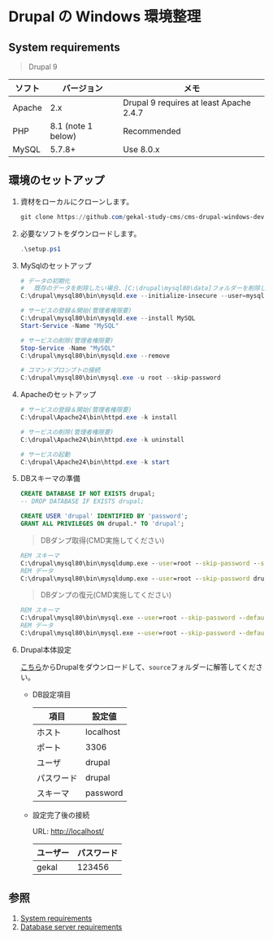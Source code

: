 # Drupal の Windows 環境整理

## System requirements

> Drupal 9

| ソフト | バージョン         | メモ                                    |
| ------ | ------------------ | --------------------------------------- |
| Apache | 2.x                | Drupal 9 requires at least Apache 2.4.7 |
| PHP    | 8.1 (note 1 below) | Recommended                             |
| MySQL  | 5.7.8+             | Use 8.0.x                               |

## 環境のセットアップ

1. 資材をローカルにクローンします。

    ```powershell
    git clone https://github.com/gekal-study-cms/cms-drupal-windows-dev.git /drupal
    ```

2. 必要なソフトをダウンロードします。

    ```powershell
    .\setup.ps1
    ```

3. MySqlのセットアップ

    ```powershell
    # データの初期化
    # 　既存のデータを削除したい場合、[C:\drupal\mysql80\data]フォルダーを削除してください。
    C:\drupal\mysql80\bin\mysqld.exe --initialize-insecure --user=mysql
    
    # サービスの登録＆開始(管理者権限要)
    C:\drupal\mysql80\bin\mysqld.exe --install MySQL
    Start-Service -Name "MySQL"
    
    # サービスの削除(管理者権限要)
    Stop-Service -Name "MySQL"
    C:\drupal\mysql80\bin\mysqld.exe --remove

    # コマンドプロンプトの接続
    C:\drupal\mysql80\bin\mysql.exe -u root --skip-password
    ```

4. Apacheのセットアップ

    ```powershell
    # サービスの登録＆開始(管理者権限要)
    C:\drupal\Apache24\bin\httpd.exe -k install
    
    # サービスの削除(管理者権限要)
    C:\drupal\Apache24\bin\httpd.exe -k uninstall

    # サービスの起動
    C:\drupal\Apache24\bin\httpd.exe -k start
    ```

5. DBスキーマの準備

    ```sql
    CREATE DATABASE IF NOT EXISTS drupal;
    -- DROP DATABASE IF EXISTS drupal;
    
    CREATE USER 'drupal' IDENTIFIED BY 'password';
    GRANT ALL PRIVILEGES ON drupal.* TO 'drupal';
    ```

    > DBダンプ取得(CMD実施してください)

    ```cmd
    REM スキーマ
    C:\drupal\mysql80\bin\mysqldump.exe --user=root --skip-password --single-transaction --no-data --routines drupal > C:\drupal\dump\01.drupal.schema.sql
    REM データ
    C:\drupal\mysql80\bin\mysqldump.exe --user=root --skip-password drupal --single-transaction --no-create-info > C:\drupal\dump\02.drupal.data.sql
    ```

    > DBダンプの復元(CMD実施してください)

    ```cmd
    REM スキーマ
    C:\drupal\mysql80\bin\mysql.exe --user=root --skip-password --default-character-set=utf8 drupal < C:\drupal\dump\01.drupal.schema.sql
    REM データ
    C:\drupal\mysql80\bin\mysql.exe --user=root --skip-password --default-character-set=utf8 drupal < C:\drupal\dump\02.drupal.data.sql
    ```

6. Drupal本体設定

    [こちら](https://www.drupal.org/project/drupal/releases?version=9)からDrupalをダウンロードして、`source`フォルダーに解答してください。

    - DB設定項目

        | 項目       | 設定値    |
        | ---------- | --------- |
        | ホスト     | localhost |
        | ポート     | 3306      |
        | ユーザ     | drupal    |
        | パスワード | drupal    |
        | スキーマ   | password  |

    - 設定完了後の接続

        URL: <http://localhost/>

        | ユーザー | パスワード |
        | -------- | ---------- |
        | gekal    | 123456     |

## 参照

1. [System requirements](https://www.drupal.org/docs/getting-started/system-requirements)
2. [Database server requirements](https://www.drupal.org/docs/system-requirements/database-server-requirements)
